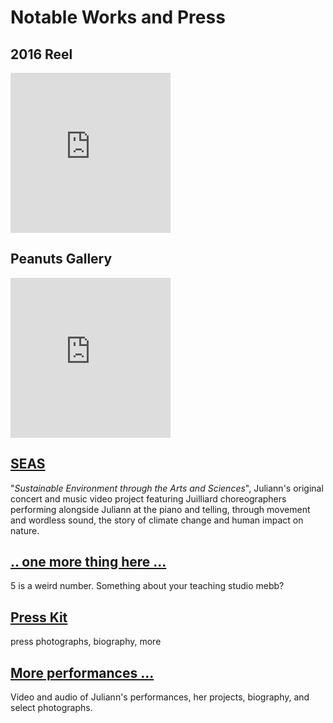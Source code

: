 Notable Works and Press
=======================

<div class="flex-ribbon flex-ribbon-widow">
  <div class='thirds_tile'>
    <h2>2016 Reel</h2>
    <div class='embed-container'><iframe scrolling="no" width="256" height="256" src="https://www.youtube.com/embed/bUocSsoBr_U?controls=1&showinfo=0&modestbranding=1&rel=0" frameborder="0" allowfullscreen></iframe></div>
  </div>
  <div class='thirds_tile'>
    <h2>Peanuts Gallery</h2>
    <div class='embed-container'><iframe scrolling="no" width="256" height="256" src="https://www.youtube.com/embed/ui48Zbuq06Y?controls=1&showinfo=0&modestbranding=1&rel=0" frameborder="0" allowfullscreen></iframe></div>
  </div>
  <div class="thirds_tile">
    <h2><a href="/seas/">SEAS</a></h2>
    <p>
      "<i>Sustainable Environment through the Arts and Sciences</i>",
      Juliann's original concert and music video project featuring Juilliard choreographers performing alongside Juliann at the piano and telling, through movement and wordless sound, the story of climate change and human impact on nature.
    </p>
  </div>
  <div class="thirds_tile">
    <h2><a href="#">.. one more thing here ...</a></h2>
    <p>
      5 is a weird number. Something about your teaching studio mebb?
    </p>
  </div>
  <div class="thirds_tile"><h2>
    <a href="/press/">Press Kit</a></h2>
    <p>press photographs, biography, more</p>
  </div>
  <div class="thirds_tile">
    <h2><a href="/performances/">More performances ...</a></h2>
    <p>
      Video and audio of Juliann's performances, her projects, biography, and select photographs.
    </p>
  </div>
</div>
